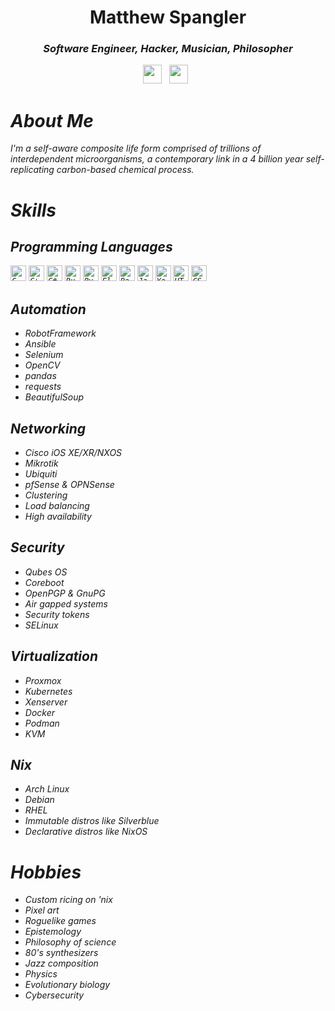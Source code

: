 <div align='center'>
  <h1>Matthew Spangler</h1>
  <h3><i>Software Engineer, Hacker, Musician, Philosopher<i></h3>
  <a href="https://www.linkedin.com/in/mattspangler-tech/"><img height="30" src="https://skillicons.dev/icons?i=linkedin"></a>&nbsp;&nbsp;
  <a href="https://unix.stackexchange.com/users/572504/nebulasurfer/"><img height="30" src="https://skillicons.dev/icons?i=stackoverflow"></a>&nbsp;&nbsp;
</div>

# About Me
I'm a self-aware composite life form comprised of trillions of interdependent microorganisms, a contemporary link in a 4 billion year self-replicating carbon-based chemical process.

# Skills
## Programming Languages
<code><img title="C" height="25" src="[images/c.svg](https://skillicons.dev/icons?i=c)"></code>
<code><img title="C++" height="25" src="https://skillicons.dev/icons?i=cpp"></code>
<code><img title="C#" height="25" src="https://skillicons.dev/icons?i=csharp"></code>
<code><img title="Rust" height="25" src="https://skillicons.dev/icons?i=rust"></code>
<code><img title="Python" height="25" src="https://skillicons.dev/icons?i=python"></code>
<code><img title="Elisp" height="25" src="https://skillicons.dev/icons?i=lisp"></code>
<code><img title="Bash" height="25" src="https://skillicons.dev/icons?i=bash"></code>
<code><img title="Javascript" height="25" src="https://skillicons.dev/icons?i=javascript"></code>
<code><img title="Yaml" height="25" src="https://skillicons.dev/icons?i=yaml"></code>
<code><img title="HTML5" height="25" src="https://skillicons.dev/icons?i=html5"></code>
<code><img title="CSS" height="25" src="https://skillicons.dev/icons?i=css"></code>

## Automation
- RobotFramework
- Ansible
- Selenium
- OpenCV
- pandas
- requests
- BeautifulSoup

## Networking
- Cisco iOS XE/XR/NXOS
- Mikrotik
- Ubiquiti
- pfSense & OPNSense
- Clustering
- Load balancing
- High availability

## Security
- Qubes OS
- Coreboot
- OpenPGP & GnuPG
- Air gapped systems
- Security tokens
- SELinux

## Virtualization
- Proxmox
- Kubernetes
- Xenserver
- Docker
- Podman
- KVM

## Nix
- Arch Linux
- Debian
- RHEL
- Immutable distros like Silverblue
- Declarative distros like NixOS

# Hobbies
- Custom ricing on 'nix
- Pixel art
- Roguelike games
- Epistemology
- Philosophy of science
- 80's synthesizers
- Jazz composition
- Physics
- Evolutionary biology
- Cybersecurity
